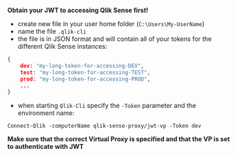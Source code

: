 **Obtain your JWT to accessing Qlik Sense first!**

* create new file in your user home folder (`C:\Users\My-UserName`)
* name the file `.qlik-cli`
* the file is in JSON format and will contain all of your tokens for the different Qlik Sense instances:

```json
{
    dev: "my-long-token-for-accessing-DEV",
    test: "my-long-token-for-accessing-TEST",
    prod: "my-long-token-for-accessing-PROD",
    ...
}
```

* when starting `Qlik-Cli` specify the `-Token` parameter and the environment name:

```
Connect-Qlik -computerName qlik-sense-proxy/jwt-vp -Token dev
```

**Make sure that the correct Virtual Proxy is specified and that the VP is set to authenticate with JWT**